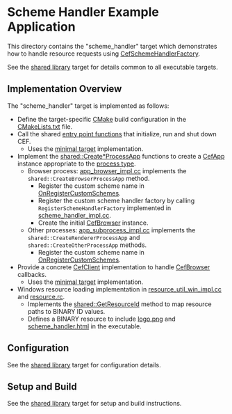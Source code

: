 # Scheme Handler Example Application

This directory contains the "scheme_handler" target which demonstrates how to handle resource requests using [CefSchemeHandlerFactory](https://bitbucket.org/chromiumembedded/cef/wiki/GeneralUsage.md#markdown-header-scheme-handler).

See the [shared library](../shared) target for details common to all executable targets.

## Implementation Overview

The "scheme_handler" target is implemented as follows:

- Define the target-specific [CMake](https://cmake.org/) build configuration in the [CMakeLists.txt](CMakeLists.txt) file.
- Call the shared [entry point functions](https://bitbucket.org/chromiumembedded/cef/wiki/GeneralUsage.md#markdown-header-entry-point-function) that initialize, run and shut down CEF.
  - Uses the [minimal target](../minimal) implementation.
- Implement the [shared::Create\*ProcessApp](../shared/app_factory.h) functions to create a [CefApp](https://bitbucket.org/chromiumembedded/cef/wiki/GeneralUsage.md#markdown-header-cefapp) instance appropriate to the [process type](https://bitbucket.org/chromiumembedded/cef/wiki/GeneralUsage.md#markdown-header-processes).
  - Browser process: [app_browser_impl.cc](app_browser_impl.cc) implements the `shared::CreateBrowserProcessApp` method.
    - Register the custom scheme name in [OnRegisterCustomSchemes](https://bitbucket.org/chromiumembedded/cef/wiki/GeneralUsage.md#markdown-header-request-handling).
    - Register the custom scheme handler factory by calling `RegisterSchemeHandlerFactory` implemented in [scheme_handler_impl.cc](scheme_handler_impl.cc).
    - Create the initial [CefBrowser](https://bitbucket.org/chromiumembedded/cef/wiki/GeneralUsage.md#markdown-header-cefbrowser-and-cefframe) instance.
  - Other processes: [app_subprocess_impl.cc](app_subprocess_impl.cc) implements the `shared::CreateRendererProcessApp` and `shared::CreateOtherProcessApp` methods.
    - Register the custom scheme name in [OnRegisterCustomSchemes](https://bitbucket.org/chromiumembedded/cef/wiki/GeneralUsage.md#markdown-header-request-handling).
- Provide a concrete [CefClient](https://bitbucket.org/chromiumembedded/cef/wiki/GeneralUsage.md#markdown-header-cefclient) implementation to handle [CefBrowser](https://bitbucket.org/chromiumembedded/cef/wiki/GeneralUsage.md#markdown-header-cefbrowser-and-cefframe) callbacks.
  - Uses the [minimal target](../minimal) implementation.
- Windows resource loading implementation in [resource_util_win_impl.cc](resource_util_win_impl.cc) and [resource.rc](win/resource.rc).
  - Implements the [shared::GetResourceId](../shared/resource_util.h) method to map resource paths to BINARY ID values.
  - Defines a BINARY resource to include [logo.png](resources/logo.png) and [scheme_handler.html](resources/scheme_handler.html) in the executable.

## Configuration

See the [shared library](../shared) target for configuration details.

## Setup and Build

See the [shared library](../shared) target for setup and build instructions.
